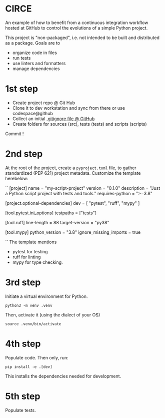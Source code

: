 # CIRCE

An example of how to benefit from a continuous integration workflow hosted at GitHub to control the evolutions of a simple Python project.

This project is "non-packaged", i.e. not intended to be built and distributed as a package. Goals are to
- organize code in files
- run tests
- use linters and formatters
- manage dependencies

# 1st step
- Create project repo @ Git Hub
- Clone it to dev workstation and sync from there or use codespace@github
- Collect an initial   [.gitignore file @ GitHub](https://github.com/github/gitignore/blob/main/Python.gitignore)
- Create folders for sources (src), tests (tests) and scripts (scripts)

Commit !

# 2nd step
At the root of the project, create a `pyproject.toml` file, to gather standardized (PEP 621) project metadata. Customize the template herebelow:

``
[project]
name = "my-script-project"
version = "0.1.0"
description = "Just a Python script project with tests and tools."
requires-python = ">=3.8"

[project.optional-dependencies]
dev = [
    "pytest",
    "ruff",
    "mypy"
]

[tool.pytest.ini_options]
testpaths = ["tests"]

[tool.ruff]
line-length = 88
target-version = "py38"

[tool.mypy]
python_version = "3.8"
ignore_missing_imports = true


``
The template mentions 
- pytest for testing
- ruff for linting 
- mypy for type checking.

# 3rd step
Initiate a virtual environment for Python.

``python3 -m venv .venv``

Then, activate it (using the dialect of your OS)

``source .venv/bin/activate``

# 4th step
Populate code. Then only, run:

``pip install -e .[dev]``

This installs the dependencies needed for development.

# 5th step
Populate tests. 